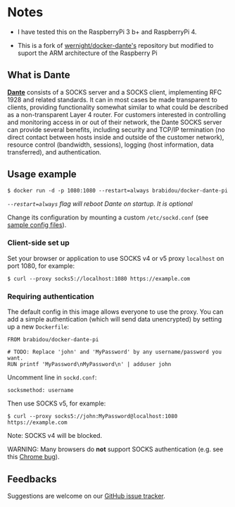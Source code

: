 Notes
================================================
- I have tested this on the RaspberryPi 3 b+ and RaspberryPi 4.

- This is a fork of [wernight/docker-dante's](https://github.com/wernight/docker-dante) repository but modified to suport the ARM architecture of the Raspberry Pi

What is Dante
-------------

[**Dante**](http://www.inet.no/dante/index.html) consists of a SOCKS server and a SOCKS client, implementing RFC 1928 and related standards. It can in most cases be made transparent to clients, providing functionality somewhat similar to what could be described as a non-transparent Layer 4 router. For customers interested in controlling and monitoring access in or out of their network, the Dante SOCKS server can provide several benefits, including security and TCP/IP termination (no direct contact between hosts inside and outside of the customer network), resource control (bandwidth, sessions), logging (host information, data transferred), and authentication.


Usage example
-------------

    $ docker run -d -p 1080:1080 --restart=always brabidou/docker-dante-pi
*`--restart=always` flag will reboot Dante on startup. It is optional*


Change its configuration by mounting a custom `/etc/sockd.conf`
(see [sample config files](http://www.inet.no/dante/doc/latest/config/server.html)).


### Client-side set up

Set your browser or application to use SOCKS v4 or v5 proxy `localhost` on port 1080, for example:

    $ curl --proxy socks5://localhost:1080 https://example.com


### Requiring authentication

The default config in this image allows everyone to use the proxy. You can add a simple authentication (which will send data unencrypted) by setting up a new `Dockerfile`:

    FROM brabidou/docker-dante-pi

    # TODO: Replace 'john' and 'MyPassword' by any username/password you want.
    RUN printf 'MyPassword\nMyPassword\n' | adduser john

Uncomment line in `sockd.conf`:

    socksmethod: username

Then use SOCKS v5, for example:

    $ curl --proxy socks5://john:MyPassword@localhost:1080 https://example.com

Note: SOCKS v4 will be blocked.

WARNING: Many browsers do **not** support SOCKS authentication (e.g. see this [Chrome bug](https://bugs.chromium.org/p/chromium/issues/detail?id=256785)).


Feedbacks
---------

Suggestions are welcome on our [GitHub issue tracker](https://github.com/brabidou/docker-dante-pi/issues).
